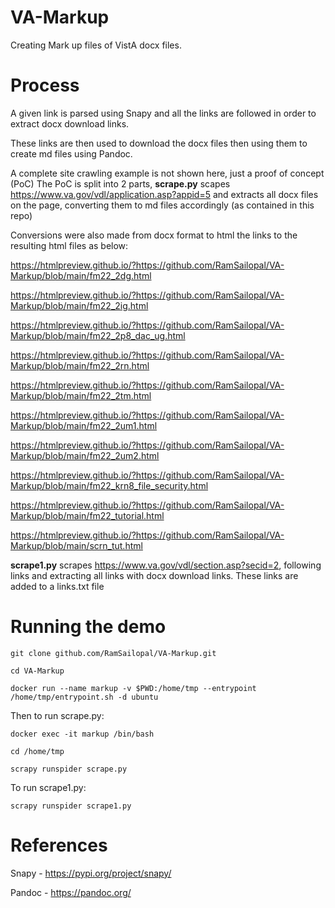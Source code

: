 # VA-Markup

Creating Mark up files of VistA docx files.

# Process

A given link is parsed using Snapy and all the links are followed in order to extract docx download links.

These links are then used to download the docx files then using them to create md files using Pandoc.

A complete site crawling example is not shown here, just a proof of concept (PoC) The PoC is split into 2 parts, **scrape.py** scapes https://www.va.gov/vdl/application.asp?appid=5 and extracts all docx files on the page, converting them to md files accordingly (as contained in this repo)

Conversions were also made from docx format to html the links to the resulting html files as below:

https://htmlpreview.github.io/?https://github.com/RamSailopal/VA-Markup/blob/main/fm22_2dg.html

https://htmlpreview.github.io/?https://github.com/RamSailopal/VA-Markup/blob/main/fm22_2ig.html

https://htmlpreview.github.io/?https://github.com/RamSailopal/VA-Markup/blob/main/fm22_2p8_dac_ug.html

https://htmlpreview.github.io/?https://github.com/RamSailopal/VA-Markup/blob/main/fm22_2rn.html

https://htmlpreview.github.io/?https://github.com/RamSailopal/VA-Markup/blob/main/fm22_2tm.html

https://htmlpreview.github.io/?https://github.com/RamSailopal/VA-Markup/blob/main/fm22_2um1.html

https://htmlpreview.github.io/?https://github.com/RamSailopal/VA-Markup/blob/main/fm22_2um2.html

https://htmlpreview.github.io/?https://github.com/RamSailopal/VA-Markup/blob/main/fm22_krn8_file_security.html

https://htmlpreview.github.io/?https://github.com/RamSailopal/VA-Markup/blob/main/fm22_tutorial.html

https://htmlpreview.github.io/?https://github.com/RamSailopal/VA-Markup/blob/main/scrn_tut.html

**scrape1.py** scrapes https://www.va.gov/vdl/section.asp?secid=2, following links and extracting all links with docx download links. These links are added to a links.txt file

# Running the demo

    git clone github.com/RamSailopal/VA-Markup.git
    
    cd VA-Markup

    docker run --name markup -v $PWD:/home/tmp --entrypoint /home/tmp/entrypoint.sh -d ubuntu
    
Then to run scrape.py:

    docker exec -it markup /bin/bash
    
    cd /home/tmp
    
    scrapy runspider scrape.py
    
To run scrape1.py:

    scrapy runspider scrape1.py

# References

Snapy - https://pypi.org/project/snapy/

Pandoc - https://pandoc.org/
